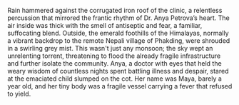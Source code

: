 Rain hammered against the corrugated iron roof of the clinic, a relentless percussion that mirrored the frantic rhythm of Dr. Anya Petrova’s heart.  The air inside was thick with the smell of antiseptic and fear, a familiar, suffocating blend.  Outside, the emerald foothills of the Himalayas, normally a vibrant backdrop to the remote Nepali village of  Phakding, were shrouded in a swirling grey mist.  This wasn't just any monsoon; the sky wept an unrelenting torrent, threatening to flood the already fragile infrastructure and further isolate the community.  Anya, a doctor with eyes that held the weary wisdom of countless nights spent battling illness and despair, stared at the emaciated child slumped on the cot.  Her name was Maya, barely a year old, and her tiny body was a fragile vessel carrying a fever that refused to yield.
